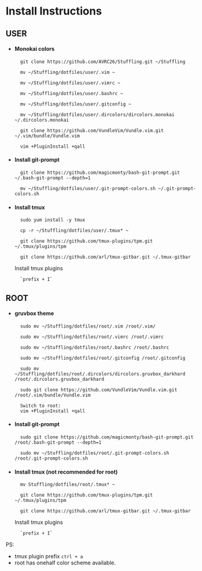 # Install Instructions

## USER
* #### Monokai colors

        git clone https://github.com/AVRC26/Stuffling.git ~/Stuffling

        mv ~/Stuffling/dotfiles/user/.vim ~
        
        mv ~/Stuffling/dotfiles/user/.vimrc ~

        mv ~/Stuffling/dotfiles/user/.bashrc ~

        mv ~/Stuffling/dotfiles/user/.gitconfig ~

        mv ~/Stuffling/dotfiles/user/.dircolors/dircolors.monokai ~/.dircolors.monokai

        git clone https://github.com/VundleVim/Vundle.vim.git ~/.vim/bundle/Vundle.vim

        vim +PluginInstall +qall

* #### Install git-prompt

        git clone https://github.com/magicmonty/bash-git-prompt.git ~/.bash-git-prompt --depth=1

        mv ~/Stuffling/dotfiles/user/.git-prompt-colors.sh ~/.git-prompt-colors.sh


* #### Install tmux
        sudo yum install -y tmux

        cp -r ~/Stuffling/dotfiles/user/.tmux* ~

        git clone https://github.com/tmux-plugins/tpm.git ~/.tmux/plugins/tpm

        git clone https://github.com/arl/tmux-gitbar.git ~/.tmux-gitbar

    Install tmux plugins

        `prefix + I`

## ROOT
* #### gruvbox theme

        sudo mv ~/Stuffling/dotfiles/root/.vim /root/.vim/
        
        sudo mv ~/Stuffling/dotfiles/root/.vimrc /root/.vimrc

        sudo mv ~/Stuffling/dotfiles/root/.bashrc /root/.bashrc

        sudo mv ~/Stuffling/dotfiles/root/.gitconfig /root/.gitconfig

        sudo mv ~/Stuffling/dotfiles/root/.dircolors/dircolors.gruvbox_darkhard /root/.dircolors.gruvbox_darkhard

        sudo git clone https://github.com/VundleVim/Vundle.vim.git /root/.vim/bundle/Vundle.vim

        Switch to root:
        vim +PluginInstall +qall

* #### Install git-prompt

        sudo git clone https://github.com/magicmonty/bash-git-prompt.git /root/.bash-git-prompt --depth=1

        sudo mv ~/Stuffling/dotfiles/root/.git-prompt-colors.sh /root/.git-prompt-colors.sh

* #### Install tmux (not recommended for root)

        mv Stuffling/dotfiles/root/.tmux* ~

        git clone https://github.com/tmux-plugins/tpm.git ~/.tmux/plugins/tpm

        git clone https://github.com/arl/tmux-gitbar.git ~/.tmux-gitbar
    
    Install tmux plugins

        `prefix + I`


PS: 

* tmux plugin prefix `` ctrl + a ``
* root has onehalf color scheme available.